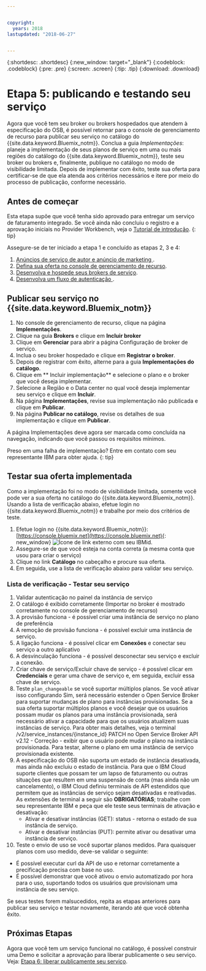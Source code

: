 ```yaml
---


copyright:
  years: 2018
lastupdated: "2018-06-27"


---
```


{:shortdesc: .shortdesc}
{:new_window: target="_blank"}
{:codeblock: .codeblock}
{:pre: .pre}
{:screen: .screen}
{:tip: .tip}
{:download: .download}

# Etapa 5: publicando e testando seu serviço

Agora que você tem seu broker ou brokers hospedados que atendem à especificação do OSB, é possível retornar para o console de gerenciamento de recurso para publicar seu serviço no catálogo do {{site.data.keyword.Bluemix_notm}}. Conclua a guia *Implementações*: planeje a implementação de seus planos de serviço em uma ou mais regiões do catálogo do {{site.data.keyword.Bluemix_notm}}, teste seu broker ou brokers e, finalmente, publique no catálogo no modo de visibilidade limitada. Depois de implementar com êxito, teste sua oferta para certificar-se de que ela atenda aos critérios necessários e itere por meio do processo de publicação, conforme necessário.


## Antes de começar

Esta etapa supõe que você tenha sido aprovado para entregar um serviço de faturamento integrado. Se você ainda não concluiu o registro e a aprovação iniciais no Provider Workbench, veja o [Tutorial de introdução](/docs/third-party/index.md).
{: tip}

Assegure-se de ter iniciado a etapa 1 e concluído as etapas 2, 3 e 4:
1. [ Anúncios de serviço de autor e anúncio de marketing ](/docs/third-party/cis1-docs-marketing.html).
2. [Defina sua oferta no console de gerenciamento de recurso](/docs/third-party/cis2-rmc-define.html).
3. [Desenvolva e hospede seus brokers de serviço](/docs/third-party/cis3-broker.html).
3. [ Desenvolva um fluxo de autenticação ](/docs/third-party/cis5-iam.html).

## Publicar seu serviço no {{site.data.keyword.Bluemix_notm}}

1. No console de gerenciamento de recurso, clique na página **Implementações**.
2. Clique na guia **Brokers** e clique em **Incluir broker**
3. Clique em **Gerenciar** para abrir a página Configuração de broker de serviço.
4. Inclua o seu broker hospedado e clique em **Registrar o broker**.
5. Depois de registrar com êxito, alterne para a guia **Implementações do catálogo**.
6. Clique em ** Incluir implementação** e selecione o plano e o broker que você deseja implementar.
7. Selecione a Região e o Data center no qual você deseja implementar seu serviço e clique em **Incluir**.
8. Na página **Implementações**, revise sua implementação não publicada e clique em **Publicar**.
9. Na página **Publicar no catálogo**, revise os detalhes de sua implementação e clique em **Publicar**.

A página Implementações deve agora ser marcada como concluída na navegação, indicando que você passou os requisitos mínimos.

Preso em uma falha de implementação? Entre em contato com seu representante IBM para obter ajuda.
{: tip}

## Testar sua oferta implementada 

Como a implementação foi no modo de visibilidade limitada, somente você pode ver a sua oferta no catálogo do {{site.data.keyword.Bluemix_notm}}. Usando a lista de verificação abaixo, efetue login no {{site.data.keyword.Bluemix_notm}} e trabalhe por meio dos critérios de teste.

1. Efetue login no {{site.data.keyword.Bluemix_notm}}: [https://console.bluemix.net](https://console.bluemix.net){: new_window} ![Ícone de link externo](../icons/launch-glyph.svg "Ícone de link externo") com seu IBMid.
2. Assegure-se de que você esteja na conta correta (a mesma conta que usou para criar o serviço)
3. Clique no link **Catálogo** no cabeçalho e procure sua oferta.
4. Em seguida, use a lista de verificação abaixo para validar seu serviço.

### Lista de verificação - Testar seu serviço
1. Validar autenticação no painel da instância de serviço
2. O catálogo é exibido corretamente (Importar no broker é mostrado corretamente no console de gerenciamento de recurso)
3. A provisão funciona - é possível criar uma instância de serviço no plano de preferência
4. A remoção de provisão funciona - é possível excluir uma instância de serviço.
5. A ligação funciona - é possível clicar em **Conexões** e conectar seu serviço a outro aplicativo
6. A desvinculação funciona - é possível desconectar seu serviço e excluir a conexão.
7. Criar chave de serviço/Excluir chave de serviço - é possível clicar em **Credenciais** e gerar uma chave de serviço e, em seguida, excluir essa chave de serviço.
8. Teste `plan_changeable` se você suportar múltiplos planos. Se você ativar isso configurando Sim, será necessário estender o Open Service Broker para suportar mudanças de plano para instâncias provisionadas. Se a sua oferta suportar múltiplos planos e você desejar que os usuários possam mudar os planos para uma instância provisionada, será necessário ativar a capacidade para que os usuários atualizem suas instâncias de serviço. Para obter mais detalhes, veja o terminal /v2/service_instances/{instance_id} PATCH no Open Service Broker API v2.12 - Correção - exibir que o usuário pode mudar o plano na instância provisionada. Para testar, alterne o plano em uma instância de serviço provisionada existente.
9. A especificação do OSB não suporta um estado de instância desativada, mas ainda não excluiu o estado de instância. Para que o IBM Cloud suporte clientes que possam ter um lapso de faturamento ou outras situações que resultem em uma suspensão de conta (mas ainda não um cancelamento), o IBM Cloud definiu terminais de API estendidos que permitem que as instâncias de serviço sejam desativadas e reativadas. As extensões de terminal a seguir são **OBRIGATÓRIAS**; trabalhe com seu representante IBM e peça que ele teste seus terminais de ativação e desativação:
   - Ativar e desativar instâncias (GET): status - retorna o estado de sua instância de serviço.
   - Ativar e desativar instâncias (PUT): permite ativar ou desativar uma instância de serviço.
10. Teste o envio de uso se você suportar planos medidos. Para quaisquer planos com uso medido, deve-se validar o seguinte:
   - É possível executar curl da API de uso e retornar corretamente a precificação precisa com base no uso.
   - É possível demonstrar que você ativou o envio automatizado por hora para o uso, suportando todos os usuários que provisionam uma instância de seu serviço.

Se seus testes forem malsucedidos, repita as etapas anteriores para publicar seu serviço e testar novamente, iterando até que você obtenha êxito.


## Próximas Etapas

Agora que você tem um serviço funcional no catálogo, é possível construir uma Demo e solicitar a aprovação para liberar publicamente o seu serviço. Veja: [Etapa 6: liberar publicamente seu serviço](/docs/third-party/cis6-ga.html).
